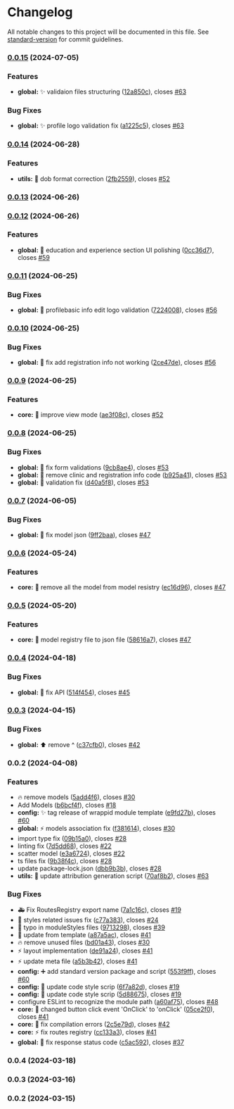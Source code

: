# Changelog

All notable changes to this project will be documented in this file. See [standard-version](https://github.com/conventional-changelog/standard-version) for commit guidelines.

### [0.0.15](https://https//github.com/Rxefy/profile-module/compare/v0.0.14...v0.0.15) (2024-07-05)


### Features

* **global:** :sparkles: validaion files structuring ([12a850c](https://https//github.com/Rxefy/profile-module/commit/12a850c5215f6fe31091b376b1e4e8f60b6cae2b)), closes [#63](https://https//github.com/Rxefy/profile-module/issues/63)


### Bug Fixes

* **global:** :sparkles: profile  logo validation fix ([a1225c5](https://https//github.com/Rxefy/profile-module/commit/a1225c59ca776b663f76f2463c5b1f18bf679773)), closes [#63](https://https//github.com/Rxefy/profile-module/issues/63)

### [0.0.14](https://https//github.com/Rxefy/profile-module/compare/v0.0.13...v0.0.14) (2024-06-28)


### Features

* **utils:** :bug: dob format correction ([2fb2559](https://https//github.com/Rxefy/profile-module/commit/2fb2559f009d1a8264cb7548c74ddd57e9d5e516)), closes [#52](https://https//github.com/Rxefy/profile-module/issues/52)

### [0.0.13](https://https//github.com/Rxefy/profile-module/compare/v0.0.12...v0.0.13) (2024-06-26)

### [0.0.12](https://https//github.com/Rxefy/profile-module/compare/v0.0.11...v0.0.12) (2024-06-26)


### Features

* **global:** :lipstick: education and experience section UI polishing ([0cc36d7](https://https//github.com/Rxefy/profile-module/commit/0cc36d7aa9c5189ee8ed2c8da3381fe58207bc7e)), closes [#59](https://https//github.com/Rxefy/profile-module/issues/59)

### [0.0.11](https://https//github.com/Rxefy/profile-module/compare/v0.0.10...v0.0.11) (2024-06-25)


### Bug Fixes

* **global:** :bug: profilebasic info edit logo validation ([7224008](https://https//github.com/Rxefy/profile-module/commit/72240082e71f06fd6569536dc8777073ec8efe3b)), closes [#56](https://https//github.com/Rxefy/profile-module/issues/56)

### [0.0.10](https://https//github.com/Rxefy/profile-module/compare/v0.0.9...v0.0.10) (2024-06-25)


### Bug Fixes

* **global:** :bug: fix add registration info not working ([2ce47de](https://https//github.com/Rxefy/profile-module/commit/2ce47de0e9146e56d92420ed529e3eeb6b543d95)), closes [#56](https://https//github.com/Rxefy/profile-module/issues/56)

### [0.0.9](https://https//github.com/Rxefy/profile-module/compare/v0.0.8...v0.0.9) (2024-06-25)


### Features

* **core:** :lipstick: improve view mode ([ae3f08c](https://https//github.com/Rxefy/profile-module/commit/ae3f08c45544e25a78c004a0889f1d263dbe36d6)), closes [#52](https://https//github.com/Rxefy/profile-module/issues/52)

### [0.0.8](https://https//github.com/Rxefy/profile-module/compare/v0.0.7...v0.0.8) (2024-06-25)


### Bug Fixes

* **global:** :bug: fix form validations ([9cb8ae4](https://https//github.com/Rxefy/profile-module/commit/9cb8ae4095cc9a303cf02279f666e31dae0dfda6)), closes [#53](https://https//github.com/Rxefy/profile-module/issues/53)
* **global:** :bug: remove clinic and registration info code ([b925a41](https://https//github.com/Rxefy/profile-module/commit/b925a419c2d39fa0cf067625bcb264c4fb2e04cb)), closes [#53](https://https//github.com/Rxefy/profile-module/issues/53)
* **global:** :bug: validation fix ([d40a5f8](https://https//github.com/Rxefy/profile-module/commit/d40a5f879aa8f90510dc208349c43431f4170b09)), closes [#53](https://https//github.com/Rxefy/profile-module/issues/53)

### [0.0.7](https://https//github.com/Rxefy/profile-module/compare/v0.0.6...v0.0.7) (2024-06-05)


### Bug Fixes

* **global:** :bug: fix model json ([9ff2baa](https://https//github.com/Rxefy/profile-module/commit/9ff2baa5876f47f214fe4ccef76162ba582cf12e)), closes [#47](https://https//github.com/Rxefy/profile-module/issues/47)

### [0.0.6](https://https//github.com/Rxefy/profile-module/compare/v0.0.5...v0.0.6) (2024-05-24)


### Features

* **core:** :wrench: remove all the model from model resistry ([ec16d96](https://https//github.com/Rxefy/profile-module/commit/ec16d9607e813a68d3bb4713bdfd000eb50faa62)), closes [#47](https://https//github.com/Rxefy/profile-module/issues/47)

### [0.0.5](https://https//github.com/Rxefy/profile-module/compare/v0.0.4...v0.0.5) (2024-05-20)


### Features

* **core:** :wrench: model registry file to json file ([58616a7](https://https//github.com/Rxefy/profile-module/commit/58616a731911aaaa872c67031e68d6f68a6511e7)), closes [#47](https://https//github.com/Rxefy/profile-module/issues/47)

### [0.0.4](https://https//github.com/Rxefy/profile-module/compare/v0.0.3...v0.0.4) (2024-04-18)


### Bug Fixes

* **global:** :bug: fix API ([514f454](https://https//github.com/Rxefy/profile-module/commit/514f4547740abec45c4dc173305788d3c8026c6f)), closes [#45](https://https//github.com/Rxefy/profile-module/issues/45)

### [0.0.3](https://https//github.com/Rxefy/profile-module/compare/v0.0.2...v0.0.3) (2024-04-15)


### Bug Fixes

* **global:** :arrow_up: remove ^ ([c37cfb0](https://https//github.com/Rxefy/profile-module/commit/c37cfb09c384bf7b5e329462de09fbc249a27801)), closes [#42](https://https//github.com/Rxefy/profile-module/issues/42)

### 0.0.2 (2024-04-08)


### Features

* :fire: remove  models ([5add4f6](https://https//github.com/Rxefy/profile-module/commit/5add4f673e53632f68ba50ef04fa8fb3c42bd6a1)), closes [#30](https://https//github.com/Rxefy/profile-module/issues/30)
* Add Models ([b6bcf4f](https://https//github.com/Rxefy/profile-module/commit/b6bcf4f6890e8559e339056a1866caf36b10942a)), closes [#18](https://https//github.com/Rxefy/profile-module/issues/18)
* **config:** :sparkles: tag release of wrappid module template ([e9fd27b](https://https//github.com/Rxefy/profile-module/commit/e9fd27b5639b0a564b35525789f53b7b31cebe3f)), closes [#60](https://https//github.com/Rxefy/profile-module/issues/60)
* **global:** :zap: models association fix ([f381614](https://https//github.com/Rxefy/profile-module/commit/f381614d1ad5c409bdd066a97cb3eef12c10feb5)), closes [#30](https://https//github.com/Rxefy/profile-module/issues/30)
* import type fix ([09b15a0](https://https//github.com/Rxefy/profile-module/commit/09b15a001fe76c9082deff4d69466db9538e8d28)), closes [#28](https://https//github.com/Rxefy/profile-module/issues/28)
* linting fix ([7d5dd68](https://https//github.com/Rxefy/profile-module/commit/7d5dd6875ac77586ba446ba755199406fac7d4cd)), closes [#22](https://https//github.com/Rxefy/profile-module/issues/22)
* scatter model ([e3a6724](https://https//github.com/Rxefy/profile-module/commit/e3a6724ad220e9f859637dbd41b89ac9f7b89a72)), closes [#22](https://https//github.com/Rxefy/profile-module/issues/22)
* ts files fix ([9b38f4c](https://https//github.com/Rxefy/profile-module/commit/9b38f4c30e61974d8815e99691ab7205a91566d8)), closes [#28](https://https//github.com/Rxefy/profile-module/issues/28)
* update package-lock.json ([dbb9b3b](https://https//github.com/Rxefy/profile-module/commit/dbb9b3bcf0455b10414c5f253867b3e1a412d6ba)), closes [#28](https://https//github.com/Rxefy/profile-module/issues/28)
* **utils:** :memo: update attribution generation script ([70af8b2](https://https//github.com/Rxefy/profile-module/commit/70af8b2c4bd3739e8856139b0ac953d114ce774d)), closes [#63](https://https//github.com/Rxefy/profile-module/issues/63)


### Bug Fixes

* :ambulance: Fix RoutesRegistry export name ([7a1c16c](https://https//github.com/Rxefy/profile-module/commit/7a1c16c97fe9cec1ed2181e9376854d6e2375264)), closes [#19](https://https//github.com/Rxefy/profile-module/issues/19)
* :art: styles related issues fix ([c77a383](https://https//github.com/Rxefy/profile-module/commit/c77a383e6759bbb81bfd7bf2682d3fdf792af8a6)), closes [#24](https://https//github.com/Rxefy/profile-module/issues/24)
* :bug: typo in moduleStyles files ([9713298](https://https//github.com/Rxefy/profile-module/commit/97132981b490ae91e702d555d6a16f08dd6e039e)), closes [#39](https://https//github.com/Rxefy/profile-module/issues/39)
* :construction_worker: update from template ([a87a5ac](https://https//github.com/Rxefy/profile-module/commit/a87a5acd1f76c52e7e798491dfd9ae8bfca83dcb)), closes [#41](https://https//github.com/Rxefy/profile-module/issues/41)
* :fire: remove unused files ([bd01a43](https://https//github.com/Rxefy/profile-module/commit/bd01a43a179bd3f230a019ba526e146a4a331c82)), closes [#30](https://https//github.com/Rxefy/profile-module/issues/30)
* :zap: layout implementation ([de91a24](https://https//github.com/Rxefy/profile-module/commit/de91a24e2c85cd5843756f8a79671622f966fb7b)), closes [#41](https://https//github.com/Rxefy/profile-module/issues/41)
* :zap: update meta file ([a5b3b42](https://https//github.com/Rxefy/profile-module/commit/a5b3b42f544546dad3fa9c37df27dde93e5a8ce5)), closes [#41](https://https//github.com/Rxefy/profile-module/issues/41)
* **config:** :heavy_plus_sign: add standard version package and script ([553f9ff](https://https//github.com/Rxefy/profile-module/commit/553f9ffd602de6d375945ccf504d467ba2ace81a)), closes [#60](https://https//github.com/Rxefy/profile-module/issues/60)
* **config:** :wrench: update code style scrip ([6f7a82d](https://https//github.com/Rxefy/profile-module/commit/6f7a82d4d9449d1a05035c49ea9a70de7032283e)), closes [#19](https://https//github.com/Rxefy/profile-module/issues/19)
* **config:** :wrench: update code style scrip ([5d88675](https://https//github.com/Rxefy/profile-module/commit/5d88675aaab8940247bf969da097919abd559b49)), closes [#19](https://https//github.com/Rxefy/profile-module/issues/19)
* configure ESLint to recognize the module path ([a60af75](https://https//github.com/Rxefy/profile-module/commit/a60af7525a8f01f801e5d64e9a73d06348bf8b67)), closes [#48](https://https//github.com/Rxefy/profile-module/issues/48)
* **core:** :bug: changed button click event 'OnClick' to 'onClick' ([05ce2f0](https://https//github.com/Rxefy/profile-module/commit/05ce2f00759e7493d54cf7e7ad4bb26c614ada92)), closes [#41](https://https//github.com/Rxefy/profile-module/issues/41)
* **core:** :bug: fix compilation errors ([2c5e79d](https://https//github.com/Rxefy/profile-module/commit/2c5e79d66fc721c7a215f08394d0b81382b31f78)), closes [#42](https://https//github.com/Rxefy/profile-module/issues/42)
* **core:** :zap: fix routes registry ([cc133a3](https://https//github.com/Rxefy/profile-module/commit/cc133a3f5a0c2f001a13385abcbe4376781ee6ff)), closes [#41](https://https//github.com/Rxefy/profile-module/issues/41)
* **global:** :bug: fix response status code ([c5ac592](https://https//github.com/Rxefy/profile-module/commit/c5ac592b750d6727dbb48c1a4f55c099d8361f00)), closes [#37](https://https//github.com/Rxefy/profile-module/issues/37)

### 0.0.4 (2024-03-18)

### 0.0.3 (2024-03-16)

### 0.0.2 (2024-03-15)
